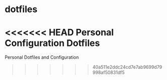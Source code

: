 # dotfiles
<<<<<<< HEAD
Personal Configuration Dotfiles
=======
Personal Dotfiles and Configuration
>>>>>>> 40a511e2ddc24cd7e7ab9699d79998af50831df5

